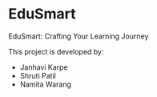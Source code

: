 # EduSmart
 EduSmart: Crafting Your Learning Journey

This project is developed by:
- Janhavi Karpe
- Shruti Patil
- Namita Warang
